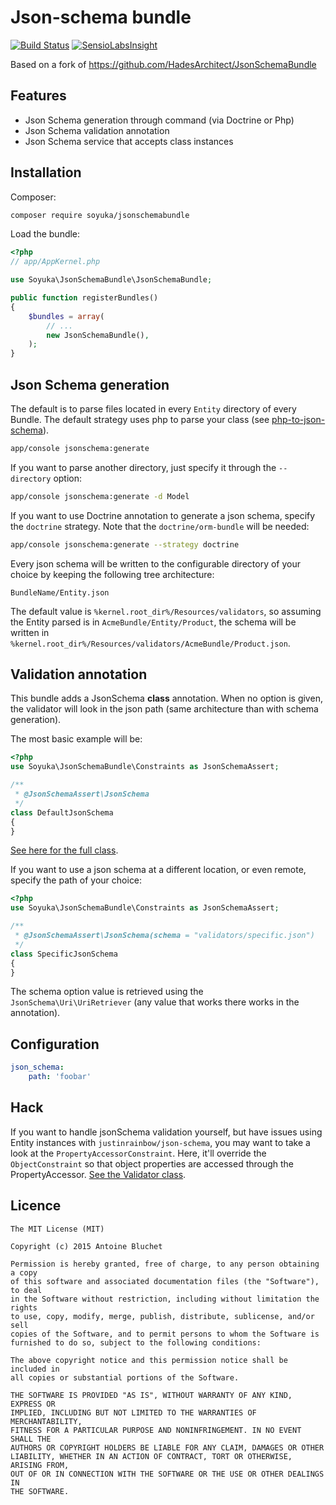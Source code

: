 # Json-schema bundle

[![Build Status](https://travis-ci.org/soyuka/JsonSchemaBundle.svg?branch=master)](https://travis-ci.org/soyuka/JsonSchemaBundle)
[![SensioLabsInsight](https://insight.sensiolabs.com/projects/2a280221-15d7-45e9-87b2-5b104267c91d/mini.png)](https://insight.sensiolabs.com/projects/2a280221-15d7-45e9-87b2-5b104267c91d)

Based on a fork of https://github.com/HadesArchitect/JsonSchemaBundle

## Features

- Json Schema generation through command (via Doctrine or Php)
- Json Schema validation annotation
- Json Schema service that accepts class instances

## Installation

Composer:

```bash
composer require soyuka/jsonschemabundle
```

Load the bundle:

```php
<?php
// app/AppKernel.php

use Soyuka\JsonSchemaBundle\JsonSchemaBundle;

public function registerBundles()
{
    $bundles = array(
        // ...
        new JsonSchemaBundle(),
    );
}
```

## Json Schema generation

The default is to parse files located in every `Entity` directory of every Bundle. The default strategy uses php to parse your class (see [php-to-json-schema](https://github.com/dunglas/php-to-json-schema)).

```bash
app/console jsonschema:generate
```

If you want to parse another directory, just specify it through the `--directory` option:

```bash
app/console jsonschema:generate -d Model
```

If you want to use Doctrine annotation to generate a json schema, specify the `doctrine` strategy. Note that the `doctrine/orm-bundle` will be needed:

```bash
app/console jsonschema:generate --strategy doctrine
```

Every json schema will be written to the configurable directory of your choice by keeping the following tree architecture:

```
BundleName/Entity.json
```

The default value is `%kernel.root_dir%/Resources/validators`, so assuming the Entity parsed is in `AcmeBundle/Entity/Product`, the schema will be written in `%kernel.root_dir%/Resources/validators/AcmeBundle/Product.json`.

## Validation annotation

This bundle adds a JsonSchema **class** annotation. When no option is given, the validator will look in the json path (same architecture than with schema generation).

The most basic example will be:

```php
<?php
use Soyuka\JsonSchemaBundle\Constraints as JsonSchemaAssert;

/**
 * @JsonSchemaAssert\JsonSchema
 */
class DefaultJsonSchema
{
}
```

[See here for the full class](https://github.com/soyuka/JsonSchemaBundle/blob/master/tests/Fixtures/DefaultJsonSchema.php).

If you want to use a json schema at a different location, or even remote, specify the path of your choice:

```php
<?php
use Soyuka\JsonSchemaBundle\Constraints as JsonSchemaAssert;

/**
 * @JsonSchemaAssert\JsonSchema(schema = "validators/specific.json")
 */
class SpecificJsonSchema
{
}
```

The schema option value is retrieved using the `JsonSchema\Uri\UriRetriever` (any value that works there works in the annotation).

## Configuration

```yaml
json_schema:
    path: 'foobar'
```

## Hack

If you want to handle jsonSchema validation yourself, but have issues using Entity instances with `justinrainbow/json-schema`, you may want to take a look at the `PropertyAccessorConstraint`. Here, it'll override the `ObjectConstraint` so that object properties are accessed through the PropertyAccessor. [See the Validator class](https://github.com/soyuka/JsonSchemaBundle/blob/master/src/Mapping/Validator/Validator.php#L16).

## Licence

```
The MIT License (MIT)

Copyright (c) 2015 Antoine Bluchet

Permission is hereby granted, free of charge, to any person obtaining a copy
of this software and associated documentation files (the "Software"), to deal
in the Software without restriction, including without limitation the rights
to use, copy, modify, merge, publish, distribute, sublicense, and/or sell
copies of the Software, and to permit persons to whom the Software is
furnished to do so, subject to the following conditions:

The above copyright notice and this permission notice shall be included in
all copies or substantial portions of the Software.

THE SOFTWARE IS PROVIDED "AS IS", WITHOUT WARRANTY OF ANY KIND, EXPRESS OR
IMPLIED, INCLUDING BUT NOT LIMITED TO THE WARRANTIES OF MERCHANTABILITY,
FITNESS FOR A PARTICULAR PURPOSE AND NONINFRINGEMENT. IN NO EVENT SHALL THE
AUTHORS OR COPYRIGHT HOLDERS BE LIABLE FOR ANY CLAIM, DAMAGES OR OTHER
LIABILITY, WHETHER IN AN ACTION OF CONTRACT, TORT OR OTHERWISE, ARISING FROM,
OUT OF OR IN CONNECTION WITH THE SOFTWARE OR THE USE OR OTHER DEALINGS IN
THE SOFTWARE.
```
